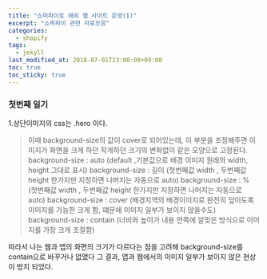 ```yaml
---
title: "쇼퍼파이로 해외 웹 사이트 운영(1)"
excerpt: "쇼퍼파이 관련 자료모음"
categories:
  - shopify
tags:
  - jekyll
last_modified_at: 2018-07-01T13:00:00+09:00
toc: true
toc_sticky: true
---
```


### 첫번째 일기

1.상단이미지의 css는 .hero 이다.

> 이때 background-size의 값이 cover로 되어있는데, 이 부분을 조정해주면 이미지가 화면을 크게 하던
> 작게하던 크기의 변화없이 같은 모양으로 고정된다.
> background-size : auto (default ,기본값으로 배경 이미지 원래의 width, height 그대로 표시)
> background-size : 길이 (첫번째값 width , 두번째값 height 한가지만 지정하면 나머지는 자동으로 auto)
> background-size : % (첫번째값 width , 두번째값 height 한가지만 지정하면 나머지는 자동으로 auto)
> background-size : cover (배경지역의 배경이미지로 완전히 덮이도록 이미지를 가능한 크게 함, 떄문에 이미지 일부가 보이지 않을수도)
> background-size : contain (너비와 높이가 내용 안쪽에 알맞은 방식으로 이미지를 가장 크게 조절함)

따라서 나는 웹과 앱의 화면의 크기가 다르다는 점을 고려해 background-size를 contain으로 바꾸거나 없앴다
그 결과, 앱과 웹에서의 이미지 일부가 보이지 않은 현상이 방지 되었다.


